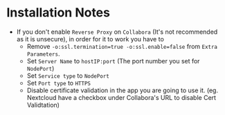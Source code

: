 # Installation Notes

* If you don't enable `Reverse Proxy` on `Collabora` (It's not recommended as it is unsecure), in order for it to work you have to 
    * Remove `-o:ssl.termination=true -o:ssl.enable=false` from `Extra Parameters`.
    * Set `Server Name` to `hostIP:port` (The port number you set for `NodePort`)
    * Set `Service type` to `NodePort`
    * Set `Port type` to `HTTPS`
    * Disable certificate validation in the app you are going to use it. (eg. Nextcloud have a checkbox under Collabora's URL to disable Cert Validtation)